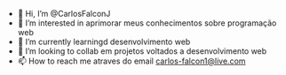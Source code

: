 - 👋 Hi, I’m @CarlosFalconJ
- 👀 I’m interested in aprimorar meus conhecimentos sobre programação web
- 🌱 I’m currently learningd desenvolvimento web
- 💞️ I’m looking to collab  em projetos voltados a desenvolvimento web
- 📫 How to reach me  atraves do email carlos-falcon1@live.com

<!---
CarlosFalconJ/CarlosFalconJ is a ✨ special ✨ repository because its `README.md` (this file) appears on your GitHub profile.
You can click the Preview link to take a look at your changes.
--->
